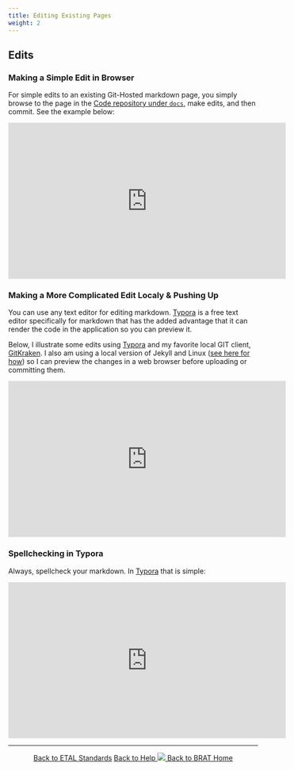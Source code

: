 ```yaml
---
title: Editing Existing Pages
weight: 2
---
```

## Edits

### Making a Simple Edit in Browser
For simple edits to an existing Git-Hosted markdown page, you simply browse to the page in the [Code repository under `docs`](https://github.com/Riverscapes/pyBRAT/tree/master/docs), make edits, and then commit. See the example below:

<iframe width="560" height="315" src="https://www.youtube.com/embed/5wTvqMnCZio" frameborder="0" allow="autoplay; encrypted-media" allowfullscreen></iframe>


### Making a More Complicated Edit Localy & Pushing Up

You can use any text editor for editing markdown. [Typora](https://typora.io/) is a free text editor specifically for markdown that has the added advantage that it can render the code in the application so you can preview it. 

Below, I illustrate some edits using  [Typora](https://typora.io/) and my favorite local GIT client, [GitKraken]( [Typora](https://typora.io/)). I also am using a local version of Jekyll and Linux ([see here for how](http://riverscapes.northarrowresearch.com/Technical_Reference/jekyll_toolbox.html#running-jekyll-locally)) so I can preview the changes in a web browser before uploading or committing them. 

<iframe width="560" height="315" src="https://www.youtube.com/embed/aIqSoQwi0N4" frameborder="0" allow="autoplay; encrypted-media" allowfullscreen></iframe>



### Spellchecking in Typora

Always, spellcheck your markdown. In  [Typora](https://typora.io/) that is simple:
<iframe width="560" height="315" src="https://www.youtube.com/embed/VAOSId6Cyi4" frameborder="0" allow="autoplay; encrypted-media" allowfullscreen></iframe>

------
<div align="center">
	<a class="hollow button" href="{{ site.baseurl }}/Documentation/Standards"><i class = "fa fa-check-square-o"></i> Back to ETAL Standards</a>
	<a class="hollow button" href="{{ site.baseurl }}/Documentation"><i class="fa fa-info-circle"></i> Back to Help </a>
	<a class="hollow button" href="{{ site.baseurl }}/"><img src="{{ site.baseurl }}/assets/images/favicons/favicon-16x16.png">  Back to BRAT Home </a>  
</div>
